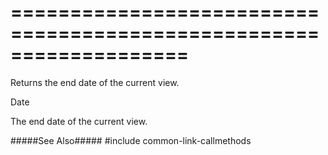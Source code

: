 ===================================================================
===================================================================

<!--shortDescription-->
Returns the end date of the current view.
<!--/shortDescription-->

<!--returnType-->Date<!--/returnType-->
<!--returnDescription-->
The end date of the current view.
<!--/returnDescription-->

<!--fullDescription-->
#####See Also#####
#include common-link-callmethods
<!--/fullDescription-->
